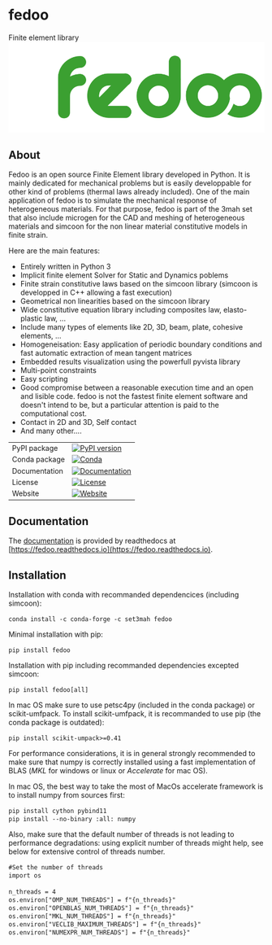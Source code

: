 # fedoo
Finite element library
[![FEDOO Logo](https://github.com/3MAH/fedoo/blob/master/fedOOLogos.png)](https://github.com/3MAH/fedoo)

About
-----

Fedoo is an open source Finite Element library developed in Python.
It is mainly dedicated for mechanical problems but is easily developpable for other kind of problems (thermal laws already included).
One of the main application of fedoo is to simulate the mechanical response of heterogeneous materials. 
For that purpose, fedoo is part of the 3mah set that also include microgen for the CAD and meshing of heterogeneous materials 
and simcoon for the non linear material constitutive models in finite strain. 

Here are the main features:

- Entirely written in Python 3
- Implicit finite element Solver for Static and Dynamics poblems
- Finite strain constitutive laws based on the simcoon library (simcoon is developped in C++ allowing a fast execution)
- Geometrical non linearities based on the simcoon library 
- Wide constitutive equation library including composites law, elasto-plastic law, ...
- Include many types of elements like 2D, 3D, beam, plate, cohesive elements, ...
- Homogeneisation: Easy application of periodic boundary conditions and fast automatic extraction of mean tangent matrices
- Embedded results visualization using the powerfull pyvista library
- Multi-point constraints
- Easy scripting
- Good compromise between a reasonable execution time and an open and lisible code. fedoo is not the fastest finite element software and doesn't intend to be, but a particular attention is paid 
  to the computational cost.
- Contact in 2D and 3D, Self contact
- And many other....

|               |                                                                                                                                        |
|---------------|----------------------------------------------------------------------------------------------------------------------------------------|
| PyPI package  | [![PyPI version](https://badge.fury.io/py/fedoo.svg)](https://badge.fury.io/py/fedoo)                                                  |
| Conda package | [![Conda](https://anaconda.org/set3mah/fedoo/badges/version.svg)](https://anaconda.org/set3mah/fedoo)                                  |
| Documentation | [![Documentation](https://readthedocs.org/projects/fedoo/badge/?version=latest)](https://fedoo.readthedocs.io/en/latest/?badge=latest) |
| License       | [![License](https://img.shields.io/badge/License-GPLv3-blue.svg)](https://www.gnu.org/licenses/gpl-3.0)                                |
| Website       | [![Website](https://img.shields.io/badge/website-3MAH-blue)](https://3mah.github.io/)                                                  |


Documentation
--------------
The [documentation](https://fedoo.readthedocs.io/en/latest/?badge=latest) is
provided by readthedocs at
[https://fedoo.readthedocs.io](https://fedoo.readthedocs.io).


Installation
--------------
Installation with conda with recommanded dependencices (including simcoon): 
```
conda install -c conda-forge -c set3mah fedoo
```

Minimal installation with pip:
```
pip install fedoo
```

Installation with pip including recommanded dependencies excepted simcoon:
```
pip install fedoo[all]
```

In mac OS make sure to use petsc4py (included in the conda package) or
scikit-umfpack. To install scikit-umfpack, it is recommanded to use pip
(the conda package is outdated):
```
pip install scikit-umpack>=0.41 
```

For performance considerations, it is in general strongly recommended to make
sure that numpy is correctly installed using a fast implementation of BLAS
(*MKL* for windows or linux or *Accelerate* for mac OS).

In mac OS, the best way to take the most of MacOs accelerate framework
is to install numpy from sources first:
```
pip install cython pybind11
pip install --no-binary :all: numpy
```

Also, make sure that the default number of threads is not leading to
performance degradations: using explicit number of threads might help,
see below for extensive control of threads number.
```
#Set the number of threads
import os

n_threads = 4
os.environ["OMP_NUM_THREADS"] = f"{n_threads}"
os.environ["OPENBLAS_NUM_THREADS"] = f"{n_threads}"
os.environ["MKL_NUM_THREADS"] = f"{n_threads}"
os.environ["VECLIB_MAXIMUM_THREADS"] = f"{n_threads}"
os.environ["NUMEXPR_NUM_THREADS"] = f"{n_threads}"
```
